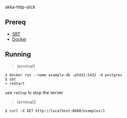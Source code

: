 akka-http-slick

## Prereq

* [SBT](https://www.scala-sbt.org/download.html)
* [Docker](https://docs.docker.com/install/)

## Running

> terminal1

```
$ docker run --name example-db -p5432:5432 -d postgres
$ sbt
> reStart
```

use `reStop` to stop the server

> terminal2

```
$ curl -X GET http://localhost:8080/examples/1
```

